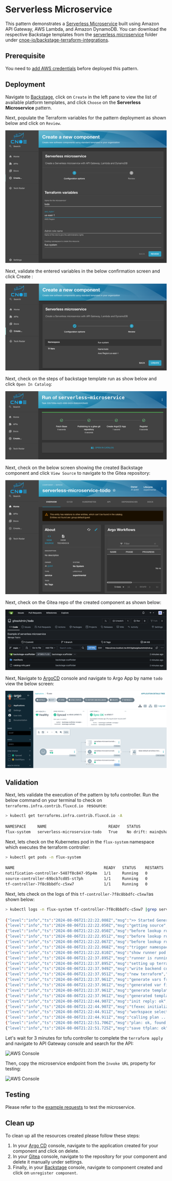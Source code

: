 # Serverless Microservice

This pattern demonstrates a [Serverless Microservice](https://github.com/aws-samples/appmod-partners-serverless/tree/main/serverless-microservice) built using Amazon API Gateway, AWS Lambda, and Amazon DynamoDB. You can download the respective Backstage templates from the [serverless microservice](https://github.com/cnoe-io/backstage-terraform-integrations/tree/main/backstage-templates-for-eks/serverless-microservice) folder under [cnoe-io/backstage-terraform-integrations](https://github.com/cnoe-io/backstage-terraform-integrations/).

## Prerequisite

You need to [add AWS credentials](https://github.com/tgpadua/backstage-terraform-integrations/tree/main?tab=readme-ov-file#deploy-idpbuilder-with-terraform-integration-templates) before deployed this pattern. 

## Deployment

Navigate to [Backstage](https://cnoe.localtest.me:8443/), click on `Create` in the left pane to view the list of available platform templates, and click `Choose` on the **Serverless Microservice** pattern.

Next, populate the Terraform variables for the pattern deployment as shown below and click on `Review`.

![Backstage](./images/serverless-microservice-pattern/backstage1.png)

Next, validate the entered variables in the below confirmation screen and click Create :

![Backstage](./images/serverless-microservice-pattern/backstage2.png)

Next, check on the steps of backstage template run as show below and click `Open In Catalog`:

![Backstage](./images/serverless-microservice-pattern/backstage3.png)

Next, check on the below screen showing the created Backstage component and click `View Source` to navigate to the Gitea repository:

![Backstage](./images/serverless-microservice-pattern/backstage4.png)

Next, check on the Gitea repo of the created component as shown below:

![Backstage](./images/serverless-microservice-pattern/gitea1.png)

Next, Navigate to [ArgoCD](https://cnoe.localtest.me:8443/argocd) console and navigate to Argo App by name `todo` view the below screen:

![Backstage](./images/serverless-microservice-pattern/argocd1.png)

## Validation

Next, lets validate the execution of the pattern by tofu controller. Run the below command on your terminal to check on `terraforms.infra.contrib.fluxcd.io ` resource:

```bash
> kubectl get terraforms.infra.contrib.fluxcd.io -A

NAMESPACE     NAME                           READY   STATUS                                                         AGE
flux-system   serverless-microservice-todo   True    No drift: main@sha1:549d0d82efea3b6a46807578cf0a8583f35a799c   156m
```

Next, lets check on the Kubernetes pod in the `flux-system` namespace which executes the terraform controller:

```bash
> kubectl get pods -n flux-system

NAME                                       READY   STATUS    RESTARTS   AGE
notification-controller-5487f8c847-95p4m   1/1     Running   0          168m
source-controller-69bcb7cd85-st7ph         1/1     Running   0          168m
tf-controller-7f8c8bbdfc-c5xw7             1/1     Running   0          167m
```

Next, lets check on the logs of this `tf-controller-7f8c8bbdfc-c5xw7`as shown below:

```bash
> kubectl logs -n flux-system tf-controller-7f8c8bbdfc-c5xw7 |grep serverless-microservice-

{"level":"info","ts":"2024-08-06T21:22:22.008Z","msg":">> Started Generation: 1","controller":"terraform","controllerGroup":"infra.contrib.fluxcd.io","controllerKind":"Terraform","Terraform":{"name":"serverless-microservice-todo","namespace":"flux-system"},"namespace":"flux-system","name":"serverless-microservice-todo","reconcileID":"d440d7f5-9f77-475b-8f84-c509e318bd07","reconciliation-loop-id":"39c5d3d1-0551-468b-ad5b-4cc20fec86ca","start-time":"2024-08-06T21:22:22.007Z"}
{"level":"info","ts":"2024-08-06T21:22:22.050Z","msg":"getting source","controller":"terraform","controllerGroup":"infra.contrib.fluxcd.io","controllerKind":"Terraform","Terraform":{"name":"serverless-microservice-todo","namespace":"flux-system"},"namespace":"flux-system","name":"serverless-microservice-todo","reconcileID":"d440d7f5-9f77-475b-8f84-c509e318bd07","reconciliation-loop-id":"39c5d3d1-0551-468b-ad5b-4cc20fec86ca","start-time":"2024-08-06T21:22:22.007Z"}
{"level":"info","ts":"2024-08-06T21:22:22.050Z","msg":"before lookup runner: checking ready condition","controller":"terraform","controllerGroup":"infra.contrib.fluxcd.io","controllerKind":"Terraform","Terraform":{"name":"serverless-microservice-todo","namespace":"flux-system"},"namespace":"flux-system","name":"serverless-microservice-todo","reconcileID":"d440d7f5-9f77-475b-8f84-c509e318bd07","reconciliation-loop-id":"39c5d3d1-0551-468b-ad5b-4cc20fec86ca","start-time":"2024-08-06T21:22:22.007Z","ready":"nil"}
{"level":"info","ts":"2024-08-06T21:22:22.051Z","msg":"before lookup runner: updating status","controller":"terraform","controllerGroup":"infra.contrib.fluxcd.io","controllerKind":"Terraform","Terraform":{"name":"serverless-microservice-todo","namespace":"flux-system"},"namespace":"flux-system","name":"serverless-microservice-todo","reconcileID":"d440d7f5-9f77-475b-8f84-c509e318bd07","reconciliation-loop-id":"39c5d3d1-0551-468b-ad5b-4cc20fec86ca","start-time":"2024-08-06T21:22:22.007Z","ready":"nil"}
{"level":"info","ts":"2024-08-06T21:22:22.067Z","msg":"before lookup runner: updated status","controller":"terraform","controllerGroup":"infra.contrib.fluxcd.io","controllerKind":"Terraform","Terraform":{"name":"serverless-microservice-todo","namespace":"flux-system"},"namespace":"flux-system","name":"serverless-microservice-todo","reconcileID":"d440d7f5-9f77-475b-8f84-c509e318bd07","reconciliation-loop-id":"39c5d3d1-0551-468b-ad5b-4cc20fec86ca","start-time":"2024-08-06T21:22:22.007Z","ready":"nil"}
{"level":"info","ts":"2024-08-06T21:22:22.068Z","msg":"trigger namespace tls secret generation","controller":"terraform","controllerGroup":"infra.contrib.fluxcd.io","controllerKind":"Terraform","Terraform":{"name":"serverless-microservice-todo","namespace":"flux-system"},"namespace":"flux-system","name":"serverless-microservice-todo","reconcileID":"d440d7f5-9f77-475b-8f84-c509e318bd07","reconciliation-loop-id":"39c5d3d1-0551-468b-ad5b-4cc20fec86ca","start-time":"2024-08-06T21:22:22.007Z"}
{"level":"info","ts":"2024-08-06T21:22:22.810Z","msg":"show runner pod state: ","controller":"terraform","controllerGroup":"infra.contrib.fluxcd.io","controllerKind":"Terraform","Terraform":{"name":"serverless-microservice-todo","namespace":"flux-system"},"namespace":"flux-system","name":"serverless-microservice-todo","reconcileID":"d440d7f5-9f77-475b-8f84-c509e318bd07","reconciliation-loop-id":"39c5d3d1-0551-468b-ad5b-4cc20fec86ca","start-time":"2024-08-06T21:22:22.007Z","name":"serverless-microservice-todo","state":"not-found"}
{"level":"info","ts":"2024-08-06T21:22:37.895Z","msg":"runner is running","controller":"terraform","controllerGroup":"infra.contrib.fluxcd.io","controllerKind":"Terraform","Terraform":{"name":"serverless-microservice-todo","namespace":"flux-system"},"namespace":"flux-system","name":"serverless-microservice-todo","reconcileID":"d440d7f5-9f77-475b-8f84-c509e318bd07","reconciliation-loop-id":"39c5d3d1-0551-468b-ad5b-4cc20fec86ca","start-time":"2024-08-06T21:22:22.007Z"}
{"level":"info","ts":"2024-08-06T21:22:37.895Z","msg":"setting up terraform","controller":"terraform","controllerGroup":"infra.contrib.fluxcd.io","controllerKind":"Terraform","Terraform":{"name":"serverless-microservice-todo","namespace":"flux-system"},"namespace":"flux-system","name":"serverless-microservice-todo","reconcileID":"d440d7f5-9f77-475b-8f84-c509e318bd07","reconciliation-loop-id":"39c5d3d1-0551-468b-ad5b-4cc20fec86ca","start-time":"2024-08-06T21:22:22.007Z"}
{"level":"info","ts":"2024-08-06T21:22:37.949Z","msg":"write backend config: ok","controller":"terraform","controllerGroup":"infra.contrib.fluxcd.io","controllerKind":"Terraform","Terraform":{"name":"serverless-microservice-todo","namespace":"flux-system"},"namespace":"flux-system","name":"serverless-microservice-todo","reconcileID":"d440d7f5-9f77-475b-8f84-c509e318bd07","reconciliation-loop-id":"39c5d3d1-0551-468b-ad5b-4cc20fec86ca","start-time":"2024-08-06T21:22:22.007Z"}
{"level":"info","ts":"2024-08-06T21:22:37.951Z","msg":"new terraform","controller":"terraform","controllerGroup":"infra.contrib.fluxcd.io","controllerKind":"Terraform","Terraform":{"name":"serverless-microservice-todo","namespace":"flux-system"},"namespace":"flux-system","name":"serverless-microservice-todo","reconcileID":"d440d7f5-9f77-475b-8f84-c509e318bd07","reconciliation-loop-id":"39c5d3d1-0551-468b-ad5b-4cc20fec86ca","start-time":"2024-08-06T21:22:22.007Z","workingDir":"/tmp/flux-system-serverless-microservice-todo/serverless-microservice"}
{"level":"info","ts":"2024-08-06T21:22:37.961Z","msg":"generate vars from tf: ok","controller":"terraform","controllerGroup":"infra.contrib.fluxcd.io","controllerKind":"Terraform","Terraform":{"name":"serverless-microservice-todo","namespace":"flux-system"},"namespace":"flux-system","name":"serverless-microservice-todo","reconcileID":"d440d7f5-9f77-475b-8f84-c509e318bd07","reconciliation-loop-id":"39c5d3d1-0551-468b-ad5b-4cc20fec86ca","start-time":"2024-08-06T21:22:22.007Z"}
{"level":"info","ts":"2024-08-06T21:22:37.961Z","msg":"generated var files from spec","controller":"terraform","controllerGroup":"infra.contrib.fluxcd.io","controllerKind":"Terraform","Terraform":{"name":"serverless-microservice-todo","namespace":"flux-system"},"namespace":"flux-system","name":"serverless-microservice-todo","reconcileID":"d440d7f5-9f77-475b-8f84-c509e318bd07","reconciliation-loop-id":"39c5d3d1-0551-468b-ad5b-4cc20fec86ca","start-time":"2024-08-06T21:22:22.007Z"}
{"level":"info","ts":"2024-08-06T21:22:37.961Z","msg":"generate template: ok","controller":"terraform","controllerGroup":"infra.contrib.fluxcd.io","controllerKind":"Terraform","Terraform":{"name":"serverless-microservice-todo","namespace":"flux-system"},"namespace":"flux-system","name":"serverless-microservice-todo","reconcileID":"d440d7f5-9f77-475b-8f84-c509e318bd07","reconciliation-loop-id":"39c5d3d1-0551-468b-ad5b-4cc20fec86ca","start-time":"2024-08-06T21:22:22.007Z"}
{"level":"info","ts":"2024-08-06T21:22:37.961Z","msg":"generated template","controller":"terraform","controllerGroup":"infra.contrib.fluxcd.io","controllerKind":"Terraform","Terraform":{"name":"serverless-microservice-todo","namespace":"flux-system"},"namespace":"flux-system","name":"serverless-microservice-todo","reconcileID":"d440d7f5-9f77-475b-8f84-c509e318bd07","reconciliation-loop-id":"39c5d3d1-0551-468b-ad5b-4cc20fec86ca","start-time":"2024-08-06T21:22:22.007Z"}
{"level":"info","ts":"2024-08-06T21:22:44.907Z","msg":"init reply: ok","controller":"terraform","controllerGroup":"infra.contrib.fluxcd.io","controllerKind":"Terraform","Terraform":{"name":"serverless-microservice-todo","namespace":"flux-system"},"namespace":"flux-system","name":"serverless-microservice-todo","reconcileID":"d440d7f5-9f77-475b-8f84-c509e318bd07","reconciliation-loop-id":"39c5d3d1-0551-468b-ad5b-4cc20fec86ca","start-time":"2024-08-06T21:22:22.007Z"}
{"level":"info","ts":"2024-08-06T21:22:44.907Z","msg":"tfexec initialized terraform","controller":"terraform","controllerGroup":"infra.contrib.fluxcd.io","controllerKind":"Terraform","Terraform":{"name":"serverless-microservice-todo","namespace":"flux-system"},"namespace":"flux-system","name":"serverless-microservice-todo","reconcileID":"d440d7f5-9f77-475b-8f84-c509e318bd07","reconciliation-loop-id":"39c5d3d1-0551-468b-ad5b-4cc20fec86ca","start-time":"2024-08-06T21:22:22.007Z"}
{"level":"info","ts":"2024-08-06T21:22:44.911Z","msg":"workspace select reply: ok","controller":"terraform","controllerGroup":"infra.contrib.fluxcd.io","controllerKind":"Terraform","Terraform":{"name":"serverless-microservice-todo","namespace":"flux-system"},"namespace":"flux-system","name":"serverless-microservice-todo","reconcileID":"d440d7f5-9f77-475b-8f84-c509e318bd07","reconciliation-loop-id":"39c5d3d1-0551-468b-ad5b-4cc20fec86ca","start-time":"2024-08-06T21:22:22.007Z"}
{"level":"info","ts":"2024-08-06T21:22:44.911Z","msg":"calling plan ...","controller":"terraform","controllerGroup":"infra.contrib.fluxcd.io","controllerKind":"Terraform","Terraform":{"name":"serverless-microservice-todo","namespace":"flux-system"},"namespace":"flux-system","name":"serverless-microservice-todo","reconcileID":"d440d7f5-9f77-475b-8f84-c509e318bd07","reconciliation-loop-id":"39c5d3d1-0551-468b-ad5b-4cc20fec86ca","start-time":"2024-08-06T21:22:22.007Z"}
{"level":"info","ts":"2024-08-06T21:22:51.706Z","msg":"plan: ok, found drift: true","controller":"terraform","controllerGroup":"infra.contrib.fluxcd.io","controllerKind":"Terraform","Terraform":{"name":"serverless-microservice-todo","namespace":"flux-system"},"namespace":"flux-system","name":"serverless-microservice-todo","reconcileID":"d440d7f5-9f77-475b-8f84-c509e318bd07","reconciliation-loop-id":"39c5d3d1-0551-468b-ad5b-4cc20fec86ca","start-time":"2024-08-06T21:22:22.007Z"}
{"level":"info","ts":"2024-08-06T21:22:51.725Z","msg":"save tfplan: ok","controller":"terraform","controllerGroup":"infra.contrib.fluxcd.io","controllerKind":"Terraform","Terraform":{"name":"serverless-microservice-todo","namespace":"flux-system"},"namespace":"flux-system","name":"serverless-microservice-todo","reconcileID":"d440d7f5-9f77-475b-8f84-c509e318
````
Let's wait for 3 minutes for tofu controller to complete the `terraform apply` and navigate to API Gateway console and search for the API:

![AWS Console](./images/serverless-microservice-pattern/apigateway1.png)

Then, copy the microservice endpoint from the `Invoke URL` property for testing:  

![AWS Console](./images/serverless-microservice-pattern/apigateway2.png)

## Testing

Please refer to the [example requests](https://github.com/aws-samples/appmod-partners-serverless/tree/main/serverless-microservice#example-requests) to test the microservice.

## Clean up

To clean up all the resources created please follow these steps:

1. In your [Argo CD](https://cnoe.localtest.me:8443/argocd) console, navigate to the application created for your component and click on delete.
2. In your [Gitea](https://cnoe.localtest.me:8443/gitea/) console, navigate to the repository for your component and delete it manually under settings. 
3. Finally, in your [Backstage](https://cnoe.localtest.me:8443/) console, navigate to component created and click on `unregister component`.



